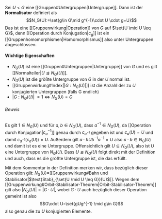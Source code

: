 Sei $U < G$ eine [[Gruppen#Untergruppen|Untergruppe]]. Dann ist der **Normalisator** definiert als $$N_G(U):=\set{g\in G\mid g^{-1}\cdot U \cdot g=U}$$Das ist eine [[Gruppenwirkung|Operation]] von $G$ auf $\set{U \mid U \leq G}$, denn [[Operation durch Konjugation|$c_{g}$]] ist ein [[Gruppenhomomorphismen|Homomorphismus]] also unter Untergruppen abgeschlossen.
#### Wichtige Eigenschaften
- $N_{G}(U)$ ist eine [[Gruppen#Untergruppen|Untergruppe]] von $G$ und es gilt [[Normalteiler|$U \trianglelefteq N_{G}(U)$]].
- $N_{G}(U)$ ist die größte Untergruppe von $G$ in der $U$ normal ist.
- [[Gruppenwirkung#Index|$\lvert G:N_{G}(U)\rvert$]] ist die Anzahl der zu $U$ konjugierten Untergruppen (falls G endlich)
- $\lvert G:N_{G}(U)\rvert$ $=1 \iff N_G(U)=G$
###### Beweis
Es gilt $1 \in N_G(U)$ und für $a,b \in N_{G}(U)$, dass $a^{-1}\in N_{G}(U)$, da [[Operation durch Konjugation|$c_{a}^{-1}$]] genau durch $c_{a^{-1}}$ gegeben ist und $c_{a}(U)=U$ und damit $c_{a^{-1}}(c_a(U))=U$. Außerdem gilt $a\cdot b U b^{-1}a^{-1}=U$ also $a\cdot b\in N_G(U)$ und damit ist es eine Untergruppe. Offensichtlich gilt $U \subseteq N_{G}(U)$, also ist $U$ eine Untergruppe von $N_G(U)$. Dass $U\trianglelefteq N_G(U)$ folgt direkt mit der Definition und auch, dass es die größte Untergruppe ist, die das erfüllt.

Mit dem Kommentar in der Definition merken wir, dass bezüglich dieser Operation gilt: $N_G(U)=$[[Gruppenwirkung#Bahn und Stabilisator|$\text{Stab}_{\set{U \mid U \leq G}}(U)$]]. Wegen dem [[Gruppenwirkung#Orbit-Stabilisator-Theorem|Orbit-Stabilisator-Theorem]] gilt also $\lvert N_{G}(U)\rvert=\lvert G\cdot U\rvert$, wobei $G\cdot U$ auch bezüglich dieser Operation gemeint ist also $$G\cdot U=\set{gUg^{-1} \mid g\in G}$$also genau die zu $U$ konjugierten Elemente. 


 
